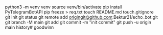 python3 -m venv venv 
source venv/bin/activate
pip install PyTelegramBotAPI
pip freeze > req.txt 
touch README.md
touch.gitignore
git init
git status 
git remote add origingit@github.com:Bektur21/echo_bot.git
git branch -M main 
git add
git commit -m "init commit"
git push -u origin main history# goodwinn
